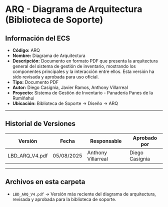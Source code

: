 # ARQ - Diagrama de Arquitectura (Biblioteca de Soporte)

## Información del ECS
- **Código:** ARQ  
- **Nombre:** Diagrama de Arquitectura  
- **Descripción:** Documento en formato PDF que presenta la arquitectura general del sistema de gestión de inventario, mostrando los componentes principales y la interacción entre ellos. Esta versión ha sido revisada y aprobada para uso oficial.  
- **Tipo:** Documento PDF  
- **Autor:** Diego Casignia, Javier Ramos, Anthony Villarreal  
- **Proyecto:** Sistema de Gestión de Inventario - Panadería Panes de la Rumiñahui  
- **Ubicación:** Biblioteca de Soporte → Diseño → ARQ  

---

## Historial de Versiones

| Versión           | Fecha       | Responsable       | Aprobado por      |
|-------------------|------------|-------------------|-------------------|
| LBD_ARQ_V4.pdf    | 05/08/2025 | Anthony Villarreal | Diego Casignia    |

---

## Archivos en esta carpeta
- `LBD_ARQ_V4.pdf` → Versión más reciente del diagrama de arquitectura, revisada y aprobada para la biblioteca de soporte.  
